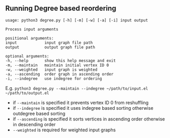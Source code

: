 ## Running Degree based reordering ##

    usage: python3 degree.py [-h] [-m] [-w] [-a] [-i] input output

    Process input arguments

    positional arguments:
    input            input graph file path
    output           output graph file path

    optional arguments:
    -h, --help       show this help message and exit
    -m, --maintain   maintain initial vertex ID 0
    -w, --weighted   input graph is weighted
    -a, --ascending  order graph in ascending order
    -i, --indegree   use indegree for ordering

E.g. ```python3 degree.py --maintain --indegree ~/path/to/input.el ~/path/to/output.el```
- if ```--maintain``` is specified it prevents vertex ID 0 from reshuffling
- if ```--indegree``` is specified it uses indegree based sorting otherwise outdegree based sorting
- if ```--ascending``` is specified it sorts vertices in ascending order otherwise in descending order
- ```--weighted``` is required for weighted input graphs

